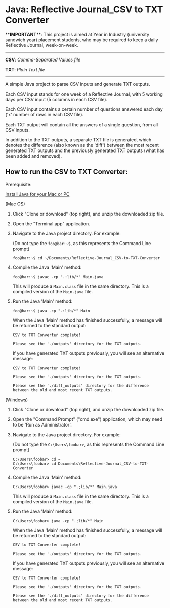 # Java: Reflective Journal_CSV to TXT Converter

\*\***IMPORTANT**\*\*: This project is aimed at Year in Industry (university sandwich year) placement students, who may be required to keep a daily Reflective Journal, week-on-week.

---

**CSV**: *Comma-Separated Values file*

**TXT**: *Plain Text file*

---

A simple Java project to parse CSV inputs and generate TXT outputs.
 
Each CSV input stands for one week of a Reflective Journal, with 5 working days per CSV input (5 columns in each CSV file).

Each CSV input contains a certain number of questions answered each day ('x' number of rows in each CSV file).
 
Each TXT output will contain all the answers of a single question, from all CSV inputs.
 
In addition to the TXT outputs, a separate TXT file is generated, which denotes the difference (also known as the 'diff') between the most recent generated TXT outputs and the previously generated TXT outputs (what has been added and removed).

## How to run the CSV to TXT Converter:

Prerequisite:

[Install Java for your Mac or PC](https://java.com/en/download/help/download_options.xml)

(Mac OS)

1. Click "Clone or download" (top right), and unzip the downloaded zip file.

2. Open the "Terminal.app" application.

3. Navigate to the Java project directory. For example:

    (Do not type the `foo@bar:~$`, as this represents the Command Line prompt)

    ```console
    foo@bar:~$ cd ~/Documents/Reflective-Journal_CSV-to-TXT-Converter
    ```

4. Compile the Java 'Main' method:

    ```console
    foo@bar:~$ javac -cp ".:lib/*" Main.java
    ```

    This will produce a `Main.class` file in the same directory. This is a compiled version of the `Main.java` file.

5. Run the Java 'Main' method:

    ```console
    foo@bar:~$ java -cp ".:lib/*" Main
    ```
    
    When the Java 'Main' method has finished successfully, a message will be returned to the standard output:
    
    ```console
    CSV to TXT Converter complete!
    
    Please see the './outputs' directory for the TXT outputs.
    ```
    
    If you have generated TXT outputs previously, you will see an alternative message:
    
    ```console
    CSV to TXT Converter complete!
    
    Please see the './outputs' directory for the TXT outputs.
    
    Please see the './diff_outputs' directory for the difference between the old and most recent TXT outputs.
    ```

(Windows)

1. Click "Clone or download" (top right), and unzip the downloaded zip file.

2. Open the "Command Prompt" ("cmd.exe") application, which may need to be 'Run as Administrator'.

3. Navigate to the Java project directory. For example:

    (Do not type the `C:\Users\foobar>`, as this represents the Command Line prompt)

    ```console
    C:\Users\foobar> cd ~
    C:\Users\foobar> cd Documents\Reflective-Journal_CSV-to-TXT-Converter
    ```

4. Compile the Java 'Main' method:

    ```console
    C:\Users\foobar> javac -cp ".;lib/*" Main.java
    ```

    This will produce a `Main.class` file in the same directory. This is a compiled version of the `Main.java` file.

5. Run the Java 'Main' method:

    ```console
    C:\Users\foobar> java -cp ".;lib/*" Main
    ```
    
    When the Java 'Main' method has finished successfully, a message will be returned to the standard output:
    
    ```console
    CSV to TXT Converter complete!
    
    Please see the './outputs' directory for the TXT outputs.
    ```
    
    If you have generated TXT outputs previously, you will see an alternative message:
    
    ```console
    CSV to TXT Converter complete!
    
    Please see the './outputs' directory for the TXT outputs.
    
    Please see the './diff_outputs' directory for the difference between the old and most recent TXT outputs.
    ```
